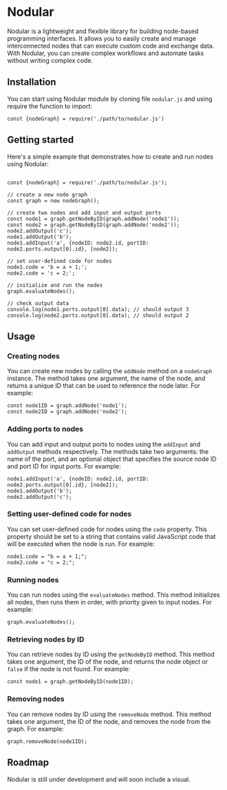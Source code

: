 # Nodular

Nodular is a lightweight and flexible library for building node-based programming interfaces. It allows you to easily create and manage interconnected nodes that can execute custom code and exchange data. With Nodular, you can create complex workflows and automate tasks without writing complex code.

## Installation

You can start using Nodular module by cloning file `nodular.js` and using require the function to import:

`const {nodeGraph} = require('./path/to/nodular.js')` 

## Getting started

Here's a simple example that demonstrates how to create and run nodes using Nodular:
```

const {nodeGraph} = require('./path/to/nodular.js');

// create a new node graph
const graph = new nodeGraph();

// create two nodes and add input and output ports
const node1 = graph.getNodeByID(graph.addNode('node1'));
const node2 = graph.getNodeByID(graph.addNode('node2'));
node2.addOutput('c');
node1.addOutput('b');
node1.addInput('a', {nodeID: node2.id, portID: node2.ports.output[0].id}, [node2]);

// set user-defined code for nodes
node1.code = 'b = a + 1;';
node2.code = 'c = 2;';

// initialize and run the nodes
graph.evaluateNodes();

// check output data
console.log(node1.ports.output[0].data); // should output 3
console.log(node2.ports.output[0].data); // should output 2 
```
## Usage

### Creating nodes

You can create new nodes by calling the `addNode` method on a `nodeGraph` instance. The method takes one argument, the name of the node, and returns a unique ID that can be used to reference the node later. For example:

```
const node1ID = graph.addNode('node1');
const node2ID = graph.addNode('node2'); 
```

### Adding ports to nodes

You can add input and output ports to nodes using the `addInput` and `addOutput` methods respectively. The methods take two arguments: the name of the port, and an optional object that specifies the source node ID and port ID for input ports. For example:
```
node1.addInput('a', {nodeID: node2.id, portID: node2.ports.output[0].id}, [node2]);
node1.addOutput('b');
node2.addOutput('c');
```
### Setting user-defined code for nodes

You can set user-defined code for nodes using the `code` property. This property should be set to a string that contains valid JavaScript code that will be executed when the node is run. For example:

```
node1.code = "b = a + 1;";
node2.code = "c = 2;"; 
```
### Running nodes

You can run nodes using the `evaluateNodes` method. This method initializes all nodes, then runs them in order, with priority given to input nodes. For example:
```
graph.evaluateNodes();
```

### Retrieving nodes by ID

You can retrieve nodes by ID using the `getNodeByID` method. This method takes one argument, the ID of the node, and returns the node object or `false` if the node is not found. For example:


```
const node1 = graph.getNodeByID(node1ID);
```
### Removing nodes

You can remove nodes by ID using the `removeNode` method. This method takes one argument, the ID of the node, and removes the node from the graph. For example:

```
graph.removeNode(node1ID);
```
## Roadmap

Nodular is still under development and will soon include a visual.
